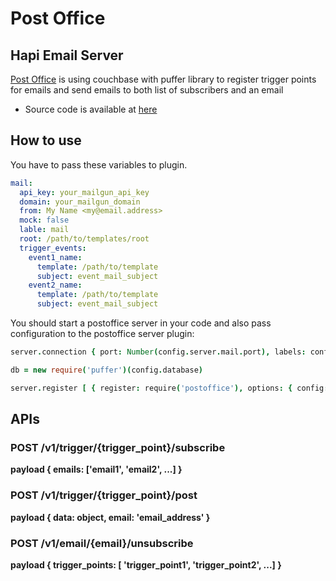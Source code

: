 # Post Office
## Hapi Email Server

[Post Office]() is using couchbase with puffer library to register trigger points for emails and send emails to both list of subscribers and an email

* Source code is available at [here](https://github.com/rgmax/postoffice)

## How to use

You have to pass these variables to plugin.

```yaml
mail:
  api_key: your_mailgun_api_key
  domain: your_mailgun_domain
  from: My Name <my@email.address>
  mock: false
  lable: mail
  root: /path/to/templates/root
  trigger_events:
    event1_name:
      template: /path/to/template
      subject: event_mail_subject
    event2_name:
      template: /path/to/template
      subject: event_mail_subject
```

You should start a postoffice server in your code and also pass configuration to the postoffice server plugin:
```coffee
server.connection { port: Number(config.server.mail.port), labels: config.server.mail.label }

db = new require('puffer')(config.database)

server.register [ { register: require('postoffice'), options: { config: config.server.mail, database: db, url: config.url, scheme: config.scheme } } ], (err) -> throw err if err
```

## APIs
### POST /v1/trigger/{trigger_point}/subscribe
**payload { emails: ['email1', 'email2', ...] }**

### POST /v1/trigger/{trigger_point}/post
**payload { data: object, email: 'email_address' }**

### POST /v1/email/{email}/unsubscribe
**payload { trigger_points: [ 'trigger_point1', 'trigger_point2', ...] }**